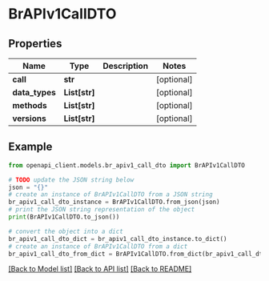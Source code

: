 # BrAPIv1CallDTO


## Properties

Name | Type | Description | Notes
------------ | ------------- | ------------- | -------------
**call** | **str** |  | [optional] 
**data_types** | **List[str]** |  | [optional] 
**methods** | **List[str]** |  | [optional] 
**versions** | **List[str]** |  | [optional] 

## Example

```python
from openapi_client.models.br_apiv1_call_dto import BrAPIv1CallDTO

# TODO update the JSON string below
json = "{}"
# create an instance of BrAPIv1CallDTO from a JSON string
br_apiv1_call_dto_instance = BrAPIv1CallDTO.from_json(json)
# print the JSON string representation of the object
print(BrAPIv1CallDTO.to_json())

# convert the object into a dict
br_apiv1_call_dto_dict = br_apiv1_call_dto_instance.to_dict()
# create an instance of BrAPIv1CallDTO from a dict
br_apiv1_call_dto_from_dict = BrAPIv1CallDTO.from_dict(br_apiv1_call_dto_dict)
```
[[Back to Model list]](../README.md#documentation-for-models) [[Back to API list]](../README.md#documentation-for-api-endpoints) [[Back to README]](../README.md)


